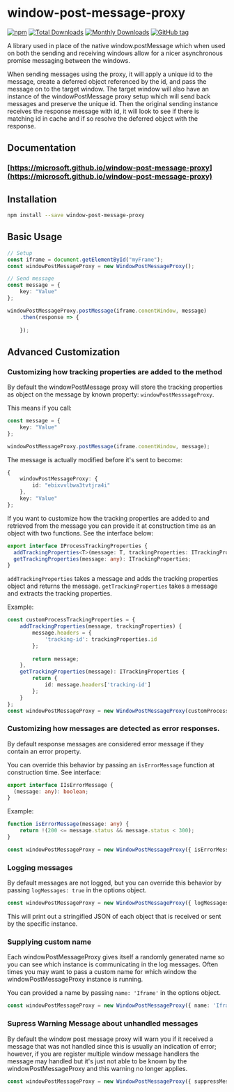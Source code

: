 # window-post-message-proxy
[![npm](https://img.shields.io/npm/v/window-post-message-proxy.svg)](https://www.npmjs.com/package/window-post-message-proxy)
[![Total Downloads](https://img.shields.io/npm/dt/window-post-message-proxy.svg)](https://www.npmjs.com/package/window-post-message-proxy)
[![Monthly Downloads](https://img.shields.io/npm/dm/window-post-message-proxy.svg)](https://www.npmjs.com/package/window-post-message-proxy)
[![GitHub tag](https://img.shields.io/github/tag/microsoft/window-post-message-proxy.svg)](https://github.com/Microsoft/window-post-message-proxy)

A library used in place of the native window.postMessage which when used on both the sending and receiving windows allow for a nicer asynchronous promise messaging between the windows.

When sending messages using the proxy, it will apply a unique id to the message, create a deferred object referenced by the id, and pass the message on to the target window.
The target window will also have an instance of the windowPostMessage proxy setup which will send back messages and preserve the unique id.
Then the original sending instance receives the response message with id, it will look to see if there is matching id in cache and if so resolve the deferred object with the response.

## Documentation
### [https://microsoft.github.io/window-post-message-proxy](https://microsoft.github.io/window-post-message-proxy)

## Installation

```bash
npm install --save window-post-message-proxy
```

## Basic Usage

```typescript
// Setup
const iframe = document.getElementById("myFrame");
const windowPostMessageProxy = new WindowPostMessageProxy();

// Send message
const message = {
    key: "Value"
};

windowPostMessageProxy.postMessage(iframe.conentWindow, message)
    .then(response => {
        
    });
```

## Advanced Customization

### Customizing how tracking properties are added to the method

By default the windowPostMessage proxy will store the tracking properties as object on the message by known property: `windowPostMesssageProxy`.

This means if you call:

```typescript
const message = {
    key: "Value"
};

windowPostMessageProxy.postMessage(iframe.conentWindow, message);
```
The message is actually modified before it's sent to become:

```typescript
{
    windowPostMessageProxy: {
        id: "ebixvvlbwa3tvtjra4i"
    },
    key: "Value"
};
```

If you want to customize how the tracking properties are added to and retrieved from the message you can provide it at construction time as an object with two functions. See the interface below:

```typescript
export interface IProcessTrackingProperties {
  addTrackingProperties<T>(message: T, trackingProperties: ITrackingProperties): T;
  getTrackingProperties(message: any): ITrackingProperties;
}
```
`addTrackingProperties` takes a message and adds the tracking properties object and returns the message.
`getTrackingProperties` takes a message and extracts the tracking properties.


Example:

```typescript
const customProcessTrackingProperties = {
    addTrackingProperties(message, trackingProperties) {
        message.headers = {
            'tracking-id': trackingProperties.id
        };
        
        return message;
    },
    getTrackingProperties(message): ITrackingProperties {
        return {
            id: message.headers['tracking-id']
        };
    }
};
const windowPostMessageProxy = new WindowPostMessageProxy(customProcessTrackingProperties);
```

### Customizing how messages are detected as error responses.

By default response messages are considered error message if they contain an error property.

You can override this behavior by passing an `isErrorMessage` function at construction time. See interface:

```typescript
export interface IIsErrorMessage {
  (message: any): boolean;
}
```

Example:

```typescript
function isErrorMessage(message: any) {
    return !(200 <= message.status && message.status < 300);
}

const windowPostMessageProxy = new WindowPostMessageProxy({ isErrorMessage });
```

### Logging messages

By default messages are not logged, but you can override this behavior by passing `logMessages: true` in the options object.

```typescript
const windowPostMessageProxy = new WindowPostMessageProxy({ logMessages: true });
```
This will print out a stringified JSON of each object that is received or sent by the specific instance.

### Supplying custom name
Each windowPostMessageProxy gives itself a randomly generated name so you can see which instance is communicating in the log messages.
Often times you may want to pass a custom name for which window the windowPostMessageProxy instance is running.

You can provided a name by passing `name: 'Iframe'` in the options object.

```typescript
const windowPostMessageProxy = new WindowPostMessageProxy({ name: 'Iframe' });
```

### Supress Warning Message about unhandled messages
By default the window post message proxy will warn you if it received a message that was not handled since this is usually an indication of error; however,
if you are register multiple window message handlers the message may handled but it's just not able to be known by the windowPostMessageProxy and this warning no longer applies.

```typescript
const windowPostMessageProxy = new WindowPostMessageProxy({ suppressMessageNotHandledWarning: true });
```
